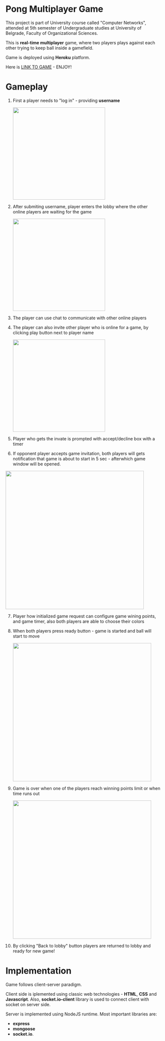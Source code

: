 # Pong Multiplayer Game
This project is part of University course called "Computer Networks", attended at 5th semester of Undergraduate studies at University of Belgrade, Faculty of Organizational Sciences.

This is **real-time multiplayer** game, where two players plays against each other trying to keep ball inside a gamefield.

Game is deployed using **Heroku** platform.

Here is [LINK TO GAME](https://pong-multiplayer-game-rmt.herokuapp.com/login.html) - ENJOY!



# Gameplay

1. First a player needs to "log in" - providing **username**
   
   <img src="https://user-images.githubusercontent.com/44339816/134213230-1e6e9e7b-09bc-4265-be50-bf07cd53d0df.png" width="300">
2. After submiting username, player enters the lobby where the other online players are waiting for the game
   
   <img src="https://user-images.githubusercontent.com/44339816/134214119-8c418348-4334-49e5-9d18-baad25b68c35.png" width="300">
3. The player can use chat to communicate with other online players
4. The player can also invite other player who is online for a game, by clicking play button next to player name
   
   <img src="https://user-images.githubusercontent.com/44339816/134214632-33826106-dc2a-4810-a9a1-357badee394e.png" width="300">
5. Player who gets the invate is prompted with accept/decline box with a timer
6. If opponent player accepts game invitation, both players will gets notification that game is about to start in 5 sec - afterwhich game window will be opened.
  <img src="https://user-images.githubusercontent.com/44339816/134214962-5dbf63d1-4279-4295-8f4f-4b1821c7c9aa.png" width="450">

7. Player how initialized game request can configure game wining points, and game timer, also both players are able to choose their colors
8. When both players press ready button - game is started and ball will start to move
   
   <img src="https://user-images.githubusercontent.com/44339816/134215538-f4b9df48-19ed-4e92-ab8b-4270a4c368ba.png" width="450">

9.  Game is over when one of the players reach winning points limit or when time runs out
    
    <img src="https://user-images.githubusercontent.com/44339816/134215712-dba7edc4-c29c-44f5-8f7a-8832b3e8c744.png" width="450">
10. By clicking "Back to lobby" button players are returned to lobby and ready for new game!

# Implementation
Game follows client-server paradigm.

Client side is iplemented using classic web technologies - **HTML**, **CSS** and **Javascript**. Also, **socket.io-client** library is used to connect client with socket on server side.

Server is implemented using NodeJS runtime. Most important libraries are: 
* **express** 
* **mongoose**
* **socket.io**.
